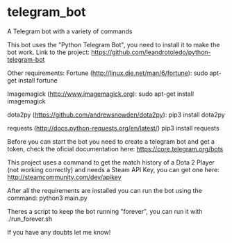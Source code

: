 # telegram_bot

A Telegram bot with a variety of commands

This bot uses the "Python Telegram Bot", you need to install it to make the bot work.
Link to the project:
https://github.com/leandrotoledo/python-telegram-bot

Other requirements:
Fortune (http://linux.die.net/man/6/fortune):
sudo apt-get install fortune

Imagemagick (http://www.imagemagick.org):
sudo apt-get install imagemagick

dota2py (https://github.com/andrewsnowden/dota2py):
pip3 install dota2py

requests (http://docs.python-requests.org/en/latest/)
pip3 install requests

Before you can start the bot you need to create a telegram bot and get a token, check the oficial documentation here:
https://core.telegram.org/bots

This project uses a command to get the match history of a Dota 2 Player (not working correctly) and needs a Steam API Key, you can get one here:
http://steamcommunity.com/dev/apikey

After all the requirements are installed you can run the bot using the command:
python3 main.py

Theres a script to keep the bot running "forever", you can run it with ./run_forever.sh

If you have any doubts let me know!

